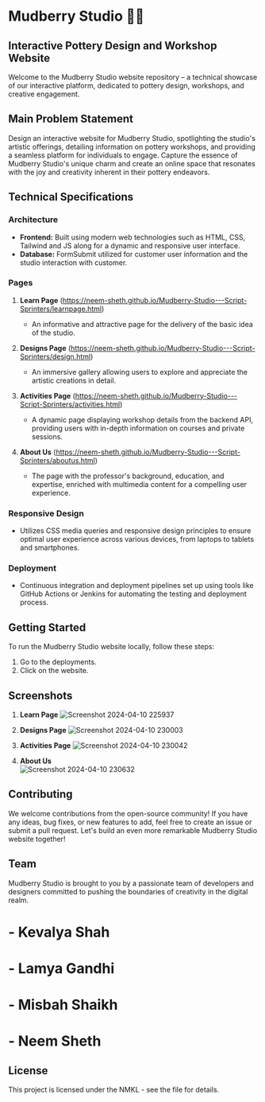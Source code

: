 
# Mudberry Studio 🏺✨

## Interactive Pottery Design and Workshop Website

Welcome to the Mudberry Studio website repository – a technical showcase of our interactive platform, dedicated to pottery design, workshops, and creative engagement.

## Main Problem Statement

Design an interactive website for Mudberry Studio, spotlighting the studio's artistic offerings, detailing information on pottery workshops, and providing a seamless platform for individuals to engage. Capture the essence of Mudberry Studio's unique charm and create an online space that resonates with the joy and creativity inherent in their pottery endeavors.

## Technical Specifications

### Architecture

- **Frontend:** Built using modern web technologies such as HTML, CSS, Tailwind and JS along for a dynamic and responsive user interface.
- **Database:** FormSubmit utilized for customer user information and the studio interaction with customer.

### Pages
1. **Learn Page** (https://neem-sheth.github.io/Mudberry-Studio---Script-Sprinters/learnpage.html)
   - An informative and attractive page for the delivery of the basic idea of the studio.

2. **Designs Page** (https://neem-sheth.github.io/Mudberry-Studio---Script-Sprinters/design.html)
   - An immersive gallery allowing users to explore and appreciate the artistic creations in detail.

3. **Activities Page** (https://neem-sheth.github.io/Mudberry-Studio---Script-Sprinters/activities.html)
   - A dynamic page displaying workshop details from the backend API, providing users with in-depth information on courses and private sessions.

4. **About Us** (https://neem-sheth.github.io/Mudberry-Studio---Script-Sprinters/aboutus.html)
   - The page with the professor's background, education, and expertise, enriched with multimedia content for a compelling user experience.     


### Responsive Design

- Utilizes CSS media queries and responsive design principles to ensure optimal user experience across various devices, from laptops to tablets and smartphones.

### Deployment

- Continuous integration and deployment pipelines set up using tools like GitHub Actions or Jenkins for automating the testing and deployment process.

## Getting Started

To run the Mudberry Studio website locally, follow these steps:

1. Go to the deployments.
2. Click on the website.


## Screenshots

1. **Learn Page**
   ![Screenshot 2024-04-10 225937](https://github.com/Neem-Sheth/Mudberry-Studio---Script-Sprinters/assets/73958669/0b808a41-8c13-4649-9165-876d469416bc)


3. **Designs Page**
   ![Screenshot 2024-04-10 230003](https://github.com/Neem-Sheth/Mudberry-Studio---Script-Sprinters/assets/73958669/90f1653a-0c96-4316-8c4d-05027b072ae6)
   

5. **Activities Page**
   ![Screenshot 2024-04-10 230042](https://github.com/Neem-Sheth/Mudberry-Studio---Script-Sprinters/assets/73958669/c6b44d40-bb6e-4943-b707-da2518771d98)
   

7. **About Us**  
   ![Screenshot 2024-04-10 230632](https://github.com/Neem-Sheth/Mudberry-Studio---Script-Sprinters/assets/73958669/9192e06a-c9f0-4b93-86a3-be081de1e0a3)

   

## Contributing

We welcome contributions from the open-source community! If you have any ideas, bug fixes, or new features to add, feel free to create an issue or submit a pull request. Let's build an even more remarkable Mudberry Studio website together!

## Team

Mudberry Studio is brought to you by a passionate team of developers and designers committed to pushing the boundaries of creativity in the digital realm.

# - Kevalya Shah
# - Lamya Gandhi
# - Misbah Shaikh
# - Neem Sheth

## License

This project is licensed under the NMKL - see the file for details.
